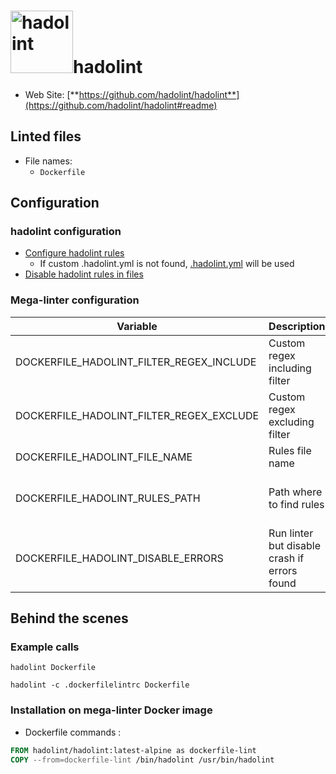 <!-- markdownlint-disable MD033 MD041 -->
<!-- Generated by .automation/build.py, please do not update manually -->
# <a href="https://github.com/hadolint/hadolint" target="blank" title="Visit linter Web Site"><img src="https://hadolint.github.io/hadolint/img/cat_container.png" alt="hadolint" height="100px"></a>hadolint

- Web Site: [**https://github.com/hadolint/hadolint**](https://github.com/hadolint/hadolint#readme)

## Linted files

- File names:
  - `Dockerfile`

## Configuration

### hadolint configuration

- [Configure hadolint rules](https://github.com/hadolint/hadolint#configure)
  - If custom .hadolint.yml is not found, [.hadolint.yml](https://github.com/nvuillam/mega-linter/tree/master/TEMPLATES/.hadolint.yml) will be used
- [Disable hadolint rules in files](https://github.com/hadolint/hadolint#inline-ignores)

### Mega-linter configuration

| Variable | Description | Default value |
| ----------------- | -------------- | -------------- |
| DOCKERFILE_HADOLINT_FILTER_REGEX_INCLUDE | Custom regex including filter |  |
| DOCKERFILE_HADOLINT_FILTER_REGEX_EXCLUDE | Custom regex excluding filter |  |
| DOCKERFILE_HADOLINT_FILE_NAME | Rules file name | `.hadolint.yml` |
| DOCKERFILE_HADOLINT_RULES_PATH | Path where to find rules | Workspace folder, then mega-linter default rules |
| DOCKERFILE_HADOLINT_DISABLE_ERRORS | Run linter but disable crash if errors found | `false` |

## Behind the scenes

### Example calls

```shell
hadolint Dockerfile
```

```shell
hadolint -c .dockerfilelintrc Dockerfile
```


### Installation on mega-linter Docker image

- Dockerfile commands :
```dockerfile
FROM hadolint/hadolint:latest-alpine as dockerfile-lint
COPY --from=dockerfile-lint /bin/hadolint /usr/bin/hadolint
```


